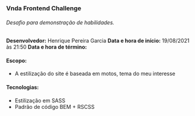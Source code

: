 ### Vnda Frontend Challenge

###### Desafio para demonstração de habilidades.
**Desenvolvedor:** Henrique Pereira Garcia
**Data e hora de início:** 19/08/2021 às 21:50
**Data e hora de término:** 

#### Escopo:

- A estilização do site é baseada em motos, tema do meu interesse

#### Tecnologias: 

- Estilização em SASS
- Padrão de código BEM + RSCSS